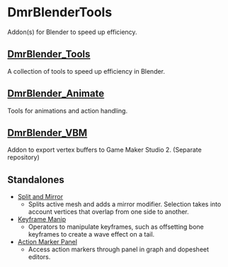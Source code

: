 # DmrBlenderTools
 Addon(s) for Blender to speed up efficiency.

## [DmrBlender_Tools](https://github.com/Dreamer13sq/DmrBlenderTools/wiki/DmrBlender_Tools)
A collection of tools to speed up efficiency in Blender.  

## [DmrBlender_Animate](https://github.com/Dreamer13sq/DmrBlenderTools/wiki/DmrBlender_Animate)
Tools for animations and action handling.

## [DmrBlender_VBM](https://github.com/Dreamer13sq/DmrVBM-blender-to-gms2)
Addon to export vertex buffers to Game Maker Studio 2. (Separate repository)

## Standalones
- [Split and Mirror](https://github.com/Dreamer13sq/DmrBlenderTools/wiki/Split-And-Mirror)
    - Splits active mesh and adds a mirror modifier.  Selection takes into account vertices that overlap from one side to another.
- [Keyframe Manip](https://github.com/Dreamer13sq/DmrBlenderTools/wiki/Keyframe-Manip)
    - Operators to manipulate keyframes, such as offsetting bone keyframes to create a wave effect on a tail.
- [Action Marker Panel](https://github.com/Dreamer13sq/DmrBlenderTools/wiki/Action-Marker-Panel)
    - Access action markers through panel in graph and dopesheet editors.

